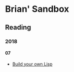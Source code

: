 # Brian' Sandbox

## Reading

### 2018

#### 07

* [Build your own Lisp](http://www.buildyourownlisp.com)
